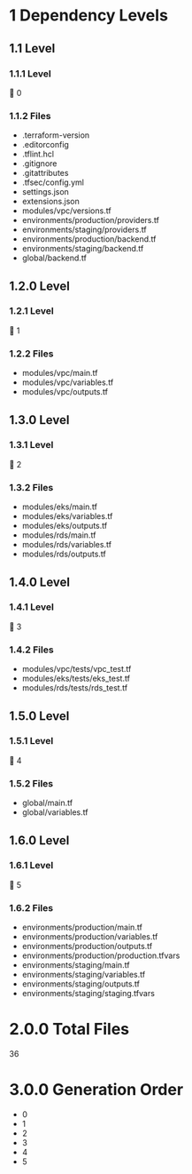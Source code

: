 # 1 Dependency Levels

## 1.1 Level

### 1.1.1 Level

🔹 0

### 1.1.2 Files

- .terraform-version
- .editorconfig
- .tflint.hcl
- .gitignore
- .gitattributes
- .tfsec/config.yml
- settings.json
- extensions.json
- modules/vpc/versions.tf
- environments/production/providers.tf
- environments/staging/providers.tf
- environments/production/backend.tf
- environments/staging/backend.tf
- global/backend.tf

## 1.2.0 Level

### 1.2.1 Level

🔹 1

### 1.2.2 Files

- modules/vpc/main.tf
- modules/vpc/variables.tf
- modules/vpc/outputs.tf

## 1.3.0 Level

### 1.3.1 Level

🔹 2

### 1.3.2 Files

- modules/eks/main.tf
- modules/eks/variables.tf
- modules/eks/outputs.tf
- modules/rds/main.tf
- modules/rds/variables.tf
- modules/rds/outputs.tf

## 1.4.0 Level

### 1.4.1 Level

🔹 3

### 1.4.2 Files

- modules/vpc/tests/vpc_test.tf
- modules/eks/tests/eks_test.tf
- modules/rds/tests/rds_test.tf

## 1.5.0 Level

### 1.5.1 Level

🔹 4

### 1.5.2 Files

- global/main.tf
- global/variables.tf

## 1.6.0 Level

### 1.6.1 Level

🔹 5

### 1.6.2 Files

- environments/production/main.tf
- environments/production/variables.tf
- environments/production/outputs.tf
- environments/production/production.tfvars
- environments/staging/main.tf
- environments/staging/variables.tf
- environments/staging/outputs.tf
- environments/staging/staging.tfvars

# 2.0.0 Total Files

36

# 3.0.0 Generation Order

- 0
- 1
- 2
- 3
- 4
- 5

